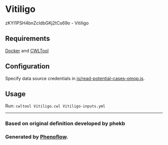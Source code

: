 # Vitiligo

zKYI1PSH4bnZcIdbGKj2tCs69o - Vitiligo

## Requirements

[Docker](https://docs.docker.com/install/) and [CWLTool](https://github.com/common-workflow-language/cwltool#install)

## Configuration

Specify data source credentials in [js/read-potential-cases-omop.js](js/read-potential-cases-omop.js).

## Usage

Run: `cwltool Vitiligo.cwl Vitiligo-inputs.yml`

***

### Based on original definition developed by phekb
### Generated by [Phenoflow](https://kclhi.org/phenoflow).
